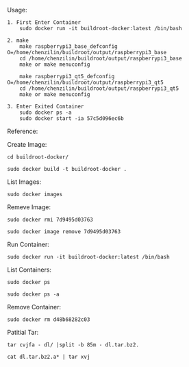 Usage:

	1. First Enter Container
		sudo docker run -it buildroot-docker:latest /bin/bash

	2. make
		make raspberrypi3_base_defconfig O=/home/chenzilin/buildroot/output/raspberrypi3_base
		cd /home/chenzilin/buildroot/output/raspberrypi3_base
		make or make menuconfig

		make raspberrypi3_qt5_defconfig O=/home/chenzilin/buildroot/output/raspberrypi3_qt5
		cd /home/chenzilin/buildroot/output/raspberrypi3_qt5
		make or make menuconfig

	3. Enter Exited Container
		sudo docker ps -a
		sudo docker start -ia 57c5d096ec6b


Reference:

Create Image:

	cd buildroot-docker/

	sudo docker build -t buildroot-docker .

List Images:

	sudo docker images

Remeve Image:

	sudo docker rmi 7d9495d03763

	sudo docker image remove 7d9495d03763

Run Container:

	sudo docker run -it buildroot-docker:latest /bin/bash

List Containers:

	sudo docker ps

	sudo docker ps -a

Remove Container:

	sudo docker rm d48b68282c03

Patitial Tar:

	tar cvjfa - dl/ |split -b 85m - dl.tar.bz2.

	cat dl.tar.bz2.a* | tar xvj
